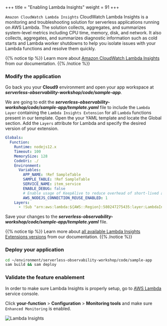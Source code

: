 +++
title = "Enabling Lambda Insights"
weight = 91
+++

`Amazon CloudWatch Lambda Insights` CloudWatch Lambda Insights is a monitoring and troubleshooting solution for serverless applications running on AWS Lambda. The solution collects, aggregates, and summarizes system-level metrics including CPU time, memory, disk, and network. It also collects, aggregates, and summarizes diagnostic information such as cold starts and Lambda worker shutdowns to help you isolate issues with your Lambda functions and resolve them quickly.

{{% notice tip %}}
Learn more about [Amazon CloudWatch Lambda Insights](https://docs.aws.amazon.com/lambda/latest/dg/monitoring-insights.html) from our documentation.
{{% /notice %}}


### Modify the application

Go back you your **Cloud9** environment and open your app workspace at ***serverless-observability-workshop/code/sample-app***.

We are going to edit the ***serverless-observability-workshop/code/sample-app/template.yaml*** file to include the `Lambda Layer` containing the `Lambda Insights Extension` for all `Lambda` functions present in our template. Open the your YAML template and locate the Global section. Add the `Layers` attribute for Lambda and specify the desired version of your extension.

```yaml
Globals:
  Function:
    Runtime: nodejs12.x
    Timeout: 100
    MemorySize: 128
    CodeUri: ./
    Environment:
      Variables:
        APP_NAME: !Ref SampleTable
        SAMPLE_TABLE: !Ref SampleTable
        SERVICE_NAME: item_service
        ENABLE_DEBUG: false
        # Enable usage of KeepAlive to reduce overhead of short-lived actions, like DynamoDB queries
        AWS_NODEJS_CONNECTION_REUSE_ENABLED: 1
    Layers:                                                                                 # <----- ADD FOR LAMBDA INSIGHTS
      - !Sub "arn:aws:lambda:${AWS::Region}:580247275435:layer:LambdaInsightsExtension:14"  # <----- ADD FOR LAMBDA INSIGHTS
```

Save your changes to the ***serverless-observability-workshop/code/sample-app/template.yaml*** file.

{{% notice tip %}}
Learn more about [all available Lambda Insights Extensions versions](https://docs.aws.amazon.com/AmazonCloudWatch/latest/monitoring/Lambda-Insights-extension-versions.html) from our documentation.
{{% /notice %}}

### Deploy your application

```sh
cd ~/environment/serverless-observability-workshop/code/sample-app
sam build && sam deploy
```

### Validate the feature enablement

In order to make sure Lambda Insights is properly setup, go to [AWS Lambda](https://console.aws.amazon.com/lambda/home?#functions?f0=true&n0=false&op=and&v0=monitoring) service console. 

Click **your-function** > **Configuration** > **Monitoring tools** and make sure `Enhanced Monitoring` is enabled.

![Lambda Insights](/images/li_1.png)

